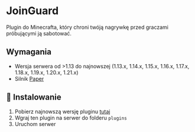 # JoinGuard

Plugin do Minecrafta, który chroni twóją nagrywkę przed graczami próbującymi ją sabotować.

## Wymagania
- Wersja serwera od >1.13 do najnowszej (1.13.x, 1.14.x, 1.15.x, 1.16.x, 1.17.x, 1.18.x, 1.19.x, 1.20.x, 1.21.x)
- Silnik [Paper](https://papermc.io/downloads)

## 🚀 Instalowanie
1. Pobierz najnowszą wersję pluginu [tutaj](https://github.com/RaidVM/JoinGuard-plugin/releases/latest)
2. Wgraj ten plugin na serwer do folderu `plugins`
3. Uruchom serwer
